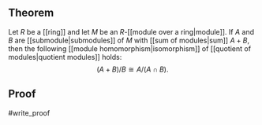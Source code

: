 ## Theorem
Let $R$ be a [[ring]] and let $M$ be an $R$-[[module over a ring|module]]. If $A$ and $B$ are [[submodule|submodules]] of $M$ with [[sum of modules|sum]] $A+B$, then the following [[module homomorphism|isomorphism]] of [[quotient of modules|quotient modules]] holds: $$(A+B)/B \cong A/(A\cap B).$$
## Proof
#write_proof 